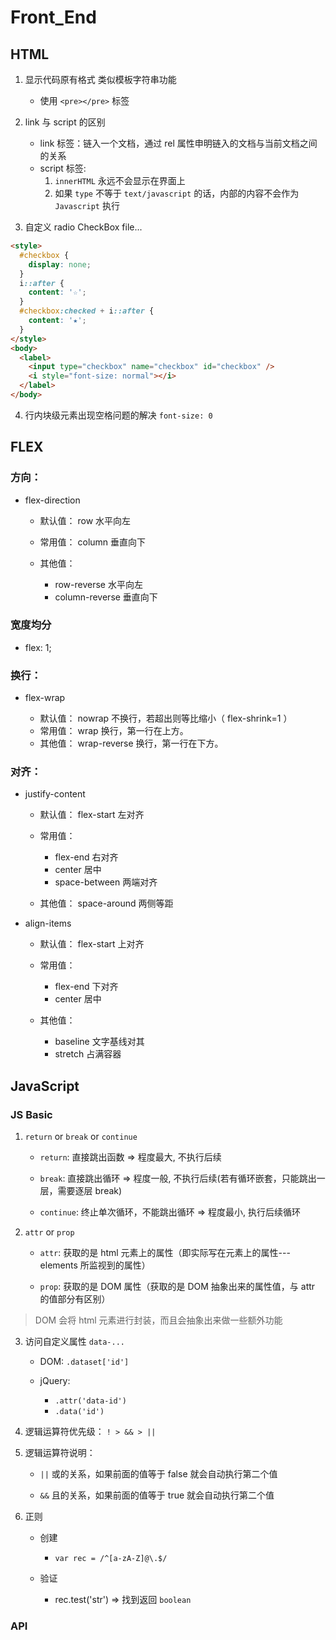 # Front_End

## HTML

1. 显示代码原有格式 类似模板字符串功能

   - 使用 `<pre></pre>` 标签

2. link 与 script 的区别

   - link 标签：链入一个文档，通过 rel 属性申明链入的文档与当前文档之间的关系
   - script 标签:
     1. `innerHTML` 永远不会显示在界面上
     2. 如果 `type` 不等于 `text/javascript` 的话，内部的内容不会作为 `Javascript` 执行

3. 自定义 radio CheckBox file...

```html
<style>
  #checkbox {
    display: none;
  }
  i::after {
    content: '☆';
  }
  #checkbox:checked + i::after {
    content: '★';
  }
</style>
<body>
  <label>
    <input type="checkbox" name="checkbox" id="checkbox" />
    <i style="font-size: normal"></i>
  </label>
</body>
```

4. 行内块级元素出现空格问题的解决 `font-size: 0`

## FLEX

### 方向：

- flex-direction

  - 默认值： row 水平向左

  - 常用值： column 垂直向下

  - 其他值：
    - row-reverse 水平向左
    - column-reverse 垂直向下

### 宽度均分

- flex: 1;

### 换行：

- flex-wrap

  - 默认值： nowrap 不换行，若超出则等比缩小（ flex-shrink=1 ）
  - 常用值： wrap 换行，第一行在上方。
  - 其他值： wrap-reverse 换行，第一行在下方。

### 对齐：

- justify-content

  - 默认值： flex-start 左对齐

  - 常用值：

    - flex-end 右对齐
    - center 居中
    - space-between 两端对齐

  - 其他值： space-around 两侧等距

- align-items

  - 默认值： flex-start 上对齐

  - 常用值：

    - flex-end 下对齐
    - center 居中

  - 其他值：
    - baseline 文字基线对其
    - stretch 占满容器

## JavaScript

### JS Basic

1. `return` or `break` or `continue`

   - `return`: 直接跳出函数 => 程度最大, 不执行后续

   - `break`: 直接跳出循环 => 程度一般, 不执行后续(若有循环嵌套，只能跳出一层，需要逐层 break)

   - `continue`: 终止单次循环，不能跳出循环 => 程度最小, 执行后续循环

2. `attr` or `prop`

   - `attr`: 获取的是 html 元素上的属性（即实际写在元素上的属性---elements 所监视到的属性）

   - `prop`: 获取的是 DOM 属性（获取的是 DOM 抽象出来的属性值，与 attr 的值部分有区别）

> DOM 会将 html 元素进行封装，而且会抽象出来做一些额外功能

3. 访问自定义属性 `data-...`

   - DOM: `.dataset['id']`

   - jQuery:
     - `.attr('data-id')`
     - `.data('id')`

4. 逻辑运算符优先级： `! > && > ||`

5. 逻辑运算符说明：

   - `||` 或的关系，如果前面的值等于 false 就会自动执行第二个值

   - `&&` 且的关系，如果前面的值等于 true 就会自动执行第二个值

6. 正则

   - 创建

     - `var rec = /^[a-zA-Z]@\.$/`

   - 验证

     - rec.test('str') => 找到返回 `boolean`

### API
